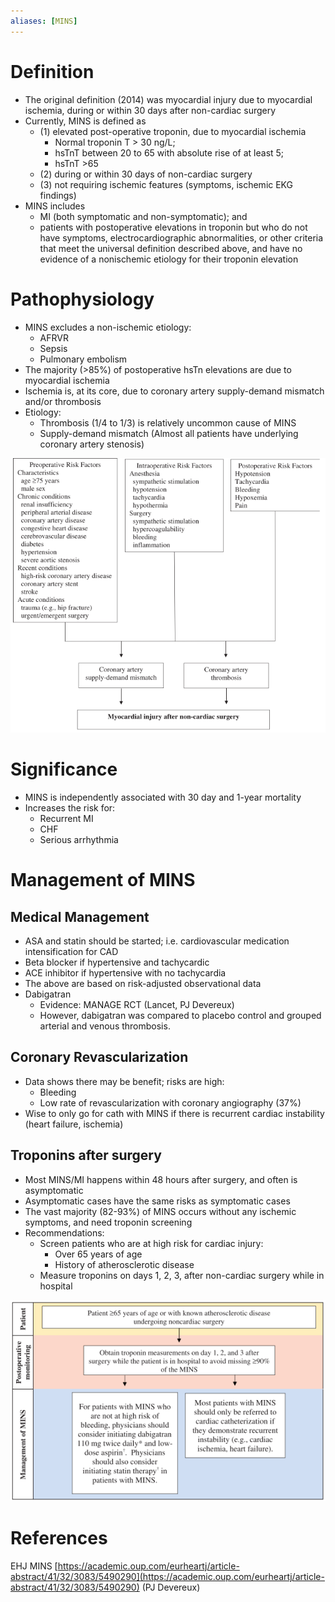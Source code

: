 ```yaml
---
aliases: [MINS]
---
```


# Definition
-   The original definition (2014) was myocardial injury due to myocardial ischemia, during or within 30 days after non-cardiac surgery
-   Currently, MINS is defined as
	-   (1) elevated post-operative troponin, due to myocardial ischemia
		-   Normal troponin T > 30 ng/L;
		-   hsTnT between 20 to 65 with absolute rise of at least 5;
		-   hsTnT >65
	-   (2) during or within 30 days of non-cardiac surgery
	-   (3) not requiring ischemic features (symptoms, ischemic EKG findings)
-   MINS includes
	-   MI (both symptomatic and non-symptomatic); and
	-   patients with postoperative elevations in troponin but who do not have symptoms, electrocardiographic abnormalities, or other criteria that meet the universal definition described above, and have no evidence of a nonischemic etiology for their troponin elevation

# Pathophysiology
-   MINS excludes a non-ischemic etiology:
	-   AFRVR
	-   Sepsis
	-   Pulmonary embolism
-   The majority (>85%) of postoperative hsTn elevations are due to myocardial ischemia
-   Ischemia is, at its core, due to coronary artery supply-demand mismatch and/or thrombosis
-   Etiology:
	-   Thrombosis (1/4 to 1/3) is relatively uncommon cause of MINS
	-   Supply-demand mismatch (Almost all patients have underlying coronary artery stenosis)

![](_attachments/Pasted%20image%2020230118205201.png)

# Significance
-   MINS is independently associated with 30 day and 1-year mortality
-   Increases the risk for:
	-   Recurrent MI
	-   CHF
	-   Serious arrhythmia

# Management of MINS

## Medical Management
-   ASA and statin should be started; i.e. cardiovascular medication intensification for CAD
-   Beta blocker if hypertensive and tachycardic
-   ACE inhibitor if hypertensive with no tachycardia
-   The above are based on risk-adjusted observational data
-   Dabigatran
	-   Evidence: MANAGE RCT (Lancet, PJ Devereux)
	-   However, dabigatran was compared to placebo control and grouped arterial and venous thrombosis.

## Coronary Revascularization
-   Data shows there may be benefit; risks are high:
	-   Bleeding
	-   Low rate of revascularization with coronary angiography (37%)
-   Wise to only go for cath with MINS if there is recurrent cardiac instability (heart failure, ischemia)

## Troponins after surgery
-   Most MINS/MI happens within 48 hours after surgery, and often is asymptomatic
-   Asymptomatic cases have the same risks as symptomatic cases
-   The vast majority (82-93%) of MINS occurs without any ischemic symptoms, and need troponin screening
-   Recommendations:
	-   Screen patients who are at high risk for cardiac injury:
		-   Over 65 years of age
		-   History of atherosclerotic disease
	-   Measure troponins on days 1, 2, 3, after non-cardiac surgery while in hospital

![](_attachments/Pasted%20image%2020230118205305.png)

# References
EHJ MINS [https://academic.oup.com/eurheartj/article-abstract/41/32/3083/5490290](https://academic.oup.com/eurheartj/article-abstract/41/32/3083/5490290) (PJ Devereux)